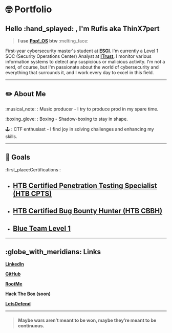 # 🤓 Portfolio

## Hello :hand\_splayed: , I'm Rufis aka ThinX7pert

> **I use** [**Pop!\_OS**](https://pop.system76.com/) **btw** :melting\_face:

First-year cybersecurity master's student at [**ESGI**](https://www.esgi.fr/programmes/securite-informatique.html). I'm currently a Level 1 SOC (Security Operations Center) Analyst at [**ITrust**](https://www.itrust.fr/)**,** I monitor various information systems to detect any suspicious or malicious activity. I'm not a nerd, of course, but I'm passionate about the world of cybersecurity and everything that surrounds it, and I work every day to excel in this field.

***

## :pencil2: About Me

:musical\_note: :  Music producer - I try to produce prod in my spare time.

:boxing\_glove: : Boxing - Shadow-boxing to stay in shape.

:joystick: : CTF enthusiast - I find joy in solving challenges and enhancing my skills.

***

## :100: Goals

:first\_place:Certifications :

* ## [HTB Certified Penetration Testing Specialist (HTB CPTS)](https://academy.hackthebox.com/preview/certifications/htb-certified-penetration-testing-specialist)
* ## [HTB Certified Bug Bounty Hunter (HTB CBBH)](https://academy.hackthebox.com/preview/certifications/htb-certified-bug-bounty-hunter)
* ## [Blue Team Level 1](https://www.securityblue.team/why-btl1/)

***

## :globe\_with\_meridians: Links

[**LinkedIn**](https://www.linkedin.com/in/rufis-mosengo/)

[**GitHub**](https://github.com/ThinX7pert)

[**RootMe**](https://www.root-me.org/ThinX7pert?lang=fr)

**Hack The Box (soon)**

[**LetsDefend**](https://app.letsdefend.io/user/thinx7pert)

***

> #### Maybe wars aren’t meant to be won, maybe they’re meant to be continuous. <a href="#maybe-wars-aren-t-meant-to-be-won-maybe-they-re-meant-to-be-continuous" id="maybe-wars-aren-t-meant-to-be-won-maybe-they-re-meant-to-be-continuous"></a>
